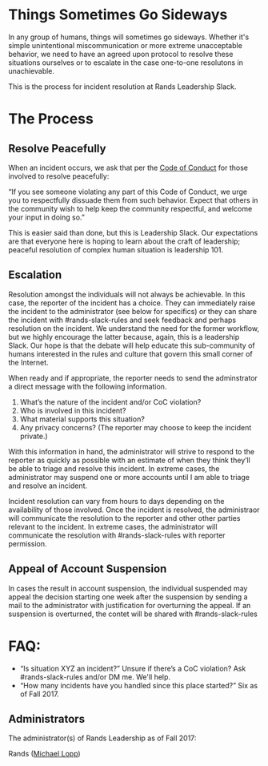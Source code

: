 # Things Sometimes Go Sideways

In any group of humans, things will sometimes go sideways. Whether it's simple unintentional miscommunication or more extreme unacceptable behavior, we need to have an agreed upon protocol to resolve these situations ourselves or to escalate in the case one-to-one resolutons in unachievable. 

This is the process for incident resolution at Rands Leadership Slack. 

# The Process

## Resolve Peacefully 

When an incident occurs, we ask that per the [Code of Conduct](https://github.com/randsleadershipslack/documents-and-resources/blob/master/code-of-conduct.md) for those involved to resolve peacefully:

“If you see someone violating any part of this Code of Conduct, we urge you to respectfully dissuade them from such behavior. Expect that others in the community wish to help keep the community respectful, and welcome your input in doing so.”

This is easier said than done, but this is Leadership Slack. Our expectations are that everyone here is hoping to learn about the craft of leadership; peaceful resolution of complex human situation is leadership 101.

## Escalation

Resolution amongst the individuals will not always be achievable. In this case, the reporter of the incident has a choice. They can immediately raise the incident to the administrator (see below for specifics) or they can share the incident with #rands-slack-rules and seek feedback and perhaps resolution on the incident. We understand the need for the former workflow, but we highly encourage the latter because, again, this is a leadership Slack. Our hope is that the debate will help educate this sub-community of humans interested in the rules and culture that govern this small corner of the Internet. 

When ready and if appropriate, the reporter needs to send the adminstrator a direct message with the following information. 

1. What’s the nature of the incident and/or CoC violation? 
2. Who is involved in this incident?
3. What material supports this situation?
4. Any privacy concerns? (The reporter may choose to keep the incident private.)

With this information in hand, the administrator will strive to respond to the reporter as quickly as possible with an estimate of when they think they’ll be able to triage and resolve this incident. In extreme cases, the administrator may suspend one or more accounts until I am able to triage and resolve an incident. 

Incident resolution can vary from hours to days depending on the availability of those involved. Once the incident is resolved, the administraor will communicate the resolution to the reporter and other other parties relevant to the incident. In extreme cases, the administrator will communicate the resolution with #rands-slack-rules with reporter permission.

## Appeal of Account Suspension

In cases the result in account suspension, the individual suspended may appeal the decision starting one week after the suspension by sending a mail to the administrator with justification for overturning the appeal. If an suspension is overturned, the contet will be shared with #rands-slack-rules

# FAQ:

- “Is situation XYZ an incident?” Unsure if there’s a CoC violation? Ask #rands-slack-rules and/or DM me. We'll help. 
- “How many incidents have you handled since this place started?” Six as of Fall 2017.

## Administrators

The administrator(s) of Rands Leadership as of Fall 2017:

Rands ([Michael Lopp](mailto:feedback@randsinrepose.com))

